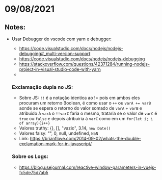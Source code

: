 # 09/08/2021

## Notes:
- Usar Debugger do vscode com yarn e debugger:
  - https://code.visualstudio.com/docs/nodejs/nodejs-debugging#_multi-version-support
  - https://code.visualstudio.com/docs/nodejs/nodejs-debugging
  - https://stackoverflow.com/questions/42371284/running-nodejs-project-in-visual-studio-code-with-yarn
  - 


  ### Exclamação dupla no JS:
    - Sobre JS: `!!` é a notação identica ao != pois em ambos eles procuram um retorno Boolean, é como usar o `++` ou `varA += varB` aonde se espera o retorno do valor somado de `varA` + `varB` e atribuido à `varA` o `!!varC`  faria o mesmo, trataria se o valor de `varC` é `true` ou `false` e depois atribuiria à `varC` como em um `for(let i; i of array){i++}`
    - Valores truthy: {}, [], "vazio", 3.14, `new Date()`
    - Valores falsy: "", 0, null, undefined, `NaN`
    - Link: https://brianflove.com/2014-09-02/whats-the-double-exclamation-mark-for-in-javascript/
  ### Sobre os Logs:
    - https://blog.usejournal.com/reactive-window-parameters-in-vuejs-fc5de75d7ab5